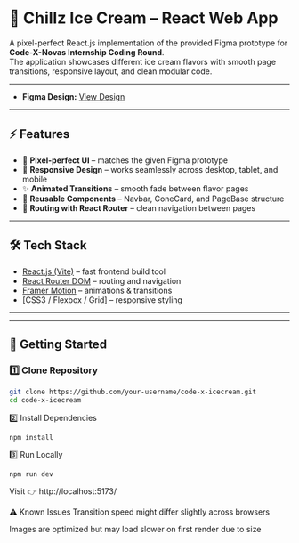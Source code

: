 # 🍦 Chillz Ice Cream – React Web App  

A pixel-perfect React.js implementation of the provided Figma prototype for **Code-X-Novas Internship Coding Round**.  
The application showcases different ice cream flavors with smooth page transitions, responsive layout, and clean modular code.  

---
- **Figma Design:** [View Design](https://www.figma.com/design/7wBPILkI59YRNAhIz2IWr9/Ice-Cream?node-id=0-1)  

---

## ⚡ Features  

- 🎨 **Pixel-perfect UI** – matches the given Figma prototype  
- 📱 **Responsive Design** – works seamlessly across desktop, tablet, and mobile  
- ✨ **Animated Transitions** – smooth fade between flavor pages  
- 🧩 **Reusable Components** – Navbar, ConeCard, and PageBase structure  
- 🔗 **Routing with React Router** – clean navigation between pages  

---

## 🛠️ Tech Stack  

- [React.js (Vite)](https://vitejs.dev/) – fast frontend build tool  
- [React Router DOM](https://reactrouter.com/) – routing and navigation  
- [Framer Motion](https://www.framer.com/motion/) – animations & transitions  
- [CSS3 / Flexbox / Grid] – responsive styling  

---
---

## 🚀 Getting Started  

### 1️⃣ Clone Repository  
```bash
git clone https://github.com/your-username/code-x-icecream.git
cd code-x-icecream
```
2️⃣ Install Dependencies
```
npm install
```
3️⃣ Run Locally
```
npm run dev
```
Visit 👉 http://localhost:5173/

⚠️ Known Issues
Transition speed might differ slightly across browsers

Images are optimized but may load slower on first render due to size
